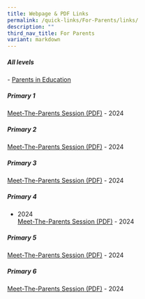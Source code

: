 ```yaml
---
title: Webpage & PDF Links
permalink: /quick-links/For-Parents/links/
description: ""
third_nav_title: For Parents
variant: markdown
---
```

##### All levels
\-&nbsp;[Parents in Education](https://www.schoolbag.edu.sg/)

##### Primary 1
[Meet-The-Parents Session (PDF)](https://go.gov.sg/gesps-p1-mtp-2024) - 2024

##### Primary 2
[Meet-The-Parents Session (PDF)](https://go.gov.sg/gesps-p2-mtp-2024) - 2024

##### Primary 3
[Meet-The-Parents Session (PDF)](https://go.gov.sg/gesps-p3p4-mtp-2024) - 2024

##### Primary 4
 - 2024<br>
[Meet-The-Parents Session (PDF)](https://go.gov.sg/gesps-p3p4-mtp-2024) - 2024


##### Primary 5
[Meet-The-Parents Session (PDF)](https://go.gov.sg/gesps-p5p6-mtp-2024) - 2024

##### Primary 6
[Meet-The-Parents Session (PDF)](https://go.gov.sg/gesps-p5p6-mtp-2024) - 2024